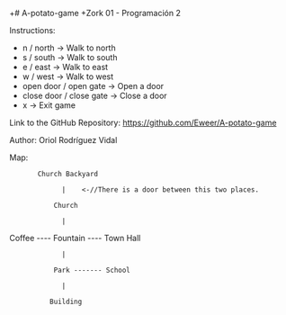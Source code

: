 +# A-potato-game
 +Zork 01 - Programación 2
 
 Instructions:
 + n / north -> Walk to north
 + s / south -> Walk to south
 + e / east -> Walk to east
 + w / west -> Walk to west
 + open door / open gate -> Open a door
 + close door / close gate -> Close a door
 + x -> Exit game
  
 Link to the GitHub Repository: https://github.com/Eweer/A-potato-game

 Author: Oriol Rodríguez Vidal
 
 Map:
 
 
           Church Backyard
                 
                 |    <-//There is a door between this two places.
                 
               Church
                 
                 |
                 
 Coffee ---- Fountain ---- Town Hall
                 
                 |
                 
               Park ------- School
                 
                 |
                 
              Building
